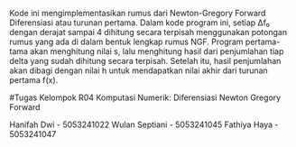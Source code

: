 Kode ini mengimplementasikan rumus dari Newton-Gregory Forward Diferensiasi atau turunan pertama. Dalam kode program ini, setiap Δf₀ dengan derajat sampai 4 dihitung secara terpisah menggunakan potongan rumus yang ada di dalam bentuk lengkap rumus NGF. Program pertama-tama akan menghitung nilai s, lalu menghitung hasil dari penjumlahan tiap delta yang sudah dihitung secara terpisah. Setelah itu, hasil penjumlahan akan dibagi dengan nilai h untuk mendapatkan nilai akhir dari turunan pertama f(x).

#Tugas Kelompok R04 Komputasi Numerik: Diferensiasi Newton Gregory Forward

Hanifah Dwi - 5053241022
Wulan Septiani - 5053241045
Fathiya Haya - 5053241047
